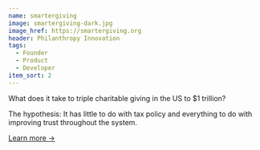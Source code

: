 ```yaml
---
name: smartergiving
image: smartergiving-dark.jpg
image_href: https://smartergiving.org
header: Philanthropy Innovation
tags:
  - Founder
  - Product
  - Developer
item_sort: 2
---
```

What does it take to triple charitable giving in the US to $1 trillion? 

The hypothesis: It has little to do with tax policy and everything to do with improving trust throughout the system.

[Learn more →](https://smartergiving.org/)
